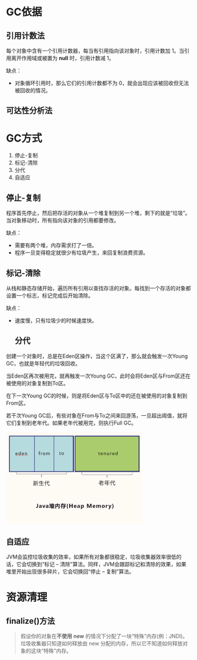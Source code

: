 # GC依据

## 引用计数法

每个对象中含有一个引用计数器，每当有引用指向该对象时，引用计数加 1。当引用离开作用域或被置为 **null** 时，引用计数减 1。

缺点：

* 对象循环引用时，那么它们的引用计数都不为 0，就会出现应该被回收但无法被回收的情况。

## 可达性分析法



# GC方式

1. 停止-复制
2. 标记-清除
3. 分代
4. 自适应

## 停止-复制

程序首先停止，然后把存活的对象从一个堆复制到另一个堆，剩下的就是“垃圾”。当对象移动时，所有指向该对象的引用都要修改。

缺点：

* 需要有两个堆，内存需求打了一倍。
* 程序一旦变得稳定就很少有垃圾产生，来回复制浪费资源。

## 标记-清除

从栈和静态存储开始，遍历所有引用以查找存活的对象。每找到一个存活的对象都设置一个标志，标记完成后开始清除。

缺点：

* 速度慢，只有垃圾少的时候速度快。

	## 分代

创建一个对象时，总是在Eden区操作，当这个区满了，那么就会触发一次Young GC，也就是年轻代的垃圾回收。

当Eden区再次被用完，就再触发一次Young GC，此时会将Eden区与From区还在被使用的对象复制到To区。

在下一次Young GC的时候，则是将Eden区与To区中的还在被使用的对象复制到From区。

若干次Young GC后，有些对象在From与To之间来回游荡，一旦超出阈值，就将它们复制到老年代。如果老年代被用完，则执行Full GC。

<img src="../../public/images/image-20230316213131707.png" alt="image-20230316213131707" style="zoom:50%;" />

## 自适应

JVM会监控垃圾收集的效率，如果所有对象都很稳定，垃圾收集器效率很低的话，它会切换到“标记 – 清除”算法。同样，JVM会跟踪标记和清除的效果，如果堆里开始出现很多碎片，它会切换回“停止 – 复制”算法。

# 资源清理

## finalize()方法

>假设你的对象在**不使用** **new** 的情况下分配了一块“特殊”内存(例：JNDI)。垃圾收集器只知道如何释放由 new 分配的内存，所以它不知道如何释放对象的这块“特殊”内存。